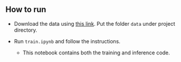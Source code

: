 ## How to run
- Download the data using [this link](https://1drv.ms/f/s!AqUu9ylMgqcDg4LCHRr6-KiTv4GoCOc?e=OI0US7). Put the folder `data` under project directory.

- Run `train.ipynb` and follow the instructions.
    - This notebook contains both the training and inference code.